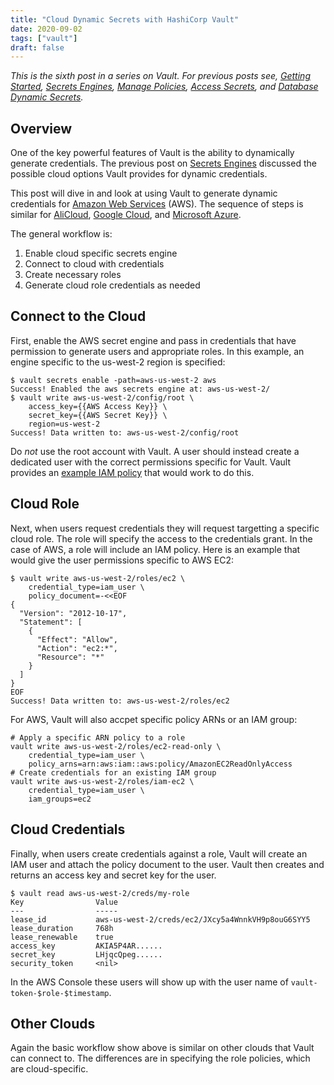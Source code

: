 ```yaml
---
title: "Cloud Dynamic Secrets with HashiCorp Vault"
date: 2020-09-02
tags: ["vault"]
draft: false
---
```


*This is the sixth post in a series on Vault. For previous posts see,
[Getting Started](/post/vault-getting-started),
[Secrets Engines](/post/vault-secrets-engine),
[Manage Policies](/post/vault-manage-policies),
[Access Secrets](/post/vault-access-secrets), and
[Database Dynamic Secrets](/post/vault-database-dynamic-secrets).*

## Overview

One of the key powerful features of Vault is the ability to dynamically generate
credentials. The previous post on [Secrets Engines](/post/vault-secrets-engine)
discussed the possible cloud options Vault provides for dynamic
credentials.

This post will dive in and look at using Vault to generate dynamic credentials
for [Amazon Web Services](https://www.vaultproject.io/docs/secrets/aws) (AWS).
The sequence of steps is similar for
[AliCloud](https://www.vaultproject.io/docs/secrets/alicloud),
[Google Cloud](https://www.vaultproject.io/docs/secrets/gcp), and
[Microsoft Azure](https://www.vaultproject.io/docs/secrets/azure).

The general workflow is:

1. Enable cloud specific secrets engine
1. Connect to cloud with credentials
1. Create necessary roles
1. Generate cloud role credentials as needed

## Connect to the Cloud

First, enable the AWS secret engine and pass in credentials that have permission
to generate users and appropriate roles. In this example, an engine specific to
the us-west-2 region is specified:

```shell
$ vault secrets enable -path=aws-us-west-2 aws
Success! Enabled the aws secrets engine at: aws-us-west-2/
$ vault write aws-us-west-2/config/root \
    access_key={{AWS Access Key}} \
    secret_key={{AWS Secret Key}} \
    region=us-west-2
Success! Data written to: aws-us-west-2/config/root
```

Do *not* use the root account with Vault. A user should instead create a
dedicated user with the correct permissions specific for Vault. Vault provides
an [example IAM policy](https://www.vaultproject.io/docs/secrets/aws#example-iam-policy-for-vault)
that would work to do this.

## Cloud Role

Next, when users request credentials they will request targetting a specific
cloud role. The role will specify the access to the credentials grant. In the
case of AWS, a role will include an IAM policy. Here is an example that would
give the user permissions specific to AWS EC2:

```shell
$ vault write aws-us-west-2/roles/ec2 \
    credential_type=iam_user \
    policy_document=-<<EOF
{
  "Version": "2012-10-17",
  "Statement": [
    {
      "Effect": "Allow",
      "Action": "ec2:*",
      "Resource": "*"
    }
  ]
}
EOF
Success! Data written to: aws-us-west-2/roles/ec2
```

For AWS, Vault will also accpet specific policy ARNs or an IAM group:

```shell
# Apply a specific ARN policy to a role
vault write aws-us-west-2/roles/ec2-read-only \
    credential_type=iam_user \
    policy_arns=arn:aws:iam::aws:policy/AmazonEC2ReadOnlyAccess
# Create credentials for an existing IAM group
vault write aws-us-west-2/roles/iam-ec2 \
    credential_type=iam_user \
    iam_groups=ec2
```

## Cloud Credentials

Finally, when users create credentials against a role, Vault will create an
IAM user and attach the policy document to the user. Vault then creates and
returns an access key and secret key for the user.

```shell
$ vault read aws-us-west-2/creds/my-role
Key                Value
---                -----
lease_id           aws-us-west-2/creds/ec2/JXcy5a4WnnkVH9p8ouG6SYY5
lease_duration     768h
lease_renewable    true
access_key         AKIA5P4AR......
secret_key         LHjqcQpeg......
security_token     <nil>
```

In the AWS Console these users will show up with the user name of
`vault-token-$role-$timestamp`.

## Other Clouds

Again the basic workflow show above is similar on other clouds that Vault can
connect to. The differences are in specifying the role policies, which are
cloud-specific.
